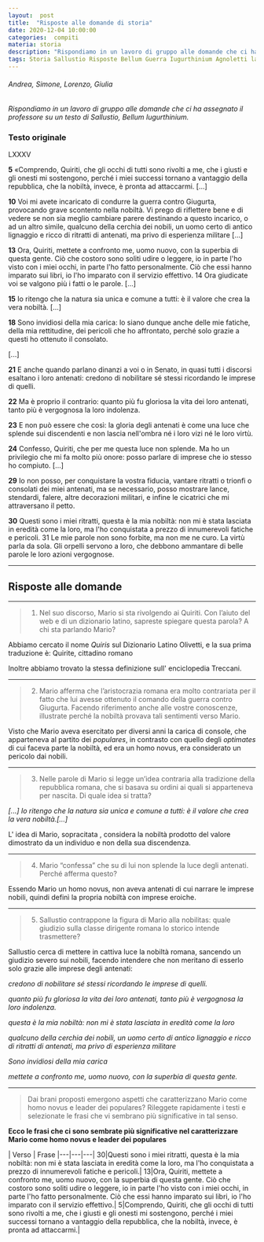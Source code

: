 ```yaml
---
layout:  post
title:  "Risposte alle domande di storia"
date: 2020-12-04 10:00:00
categories:  compiti
materia: storia
description: "Rispondiamo in un lavoro di gruppo alle domande che ci ha assegnato il professore su un testo di Sallustio, Bellum Iugurthinium."
tags: Storia Sallustio Risposte Bellum Guerra Iugurthinium Agnoletti lavoro gruppo
---
```

###### Andrea, Simone, Lorenzo, Giulia
_Rispondiamo in un lavoro di gruppo alle domande che ci ha assegnato il professore su un testo di Sallustio, Bellum Iugurthinium._

### Testo originale

LXXXV

**5** «Comprendo, Quiriti, che gli occhi di tutti sono rivolti a me, che i giusti e gli onesti mi sostengono, perché i miei successi tornano a vantaggio della repubblica, che la nobiltà, invece, è pronta ad attaccarmi. [...]

**10** Voi mi avete incaricato di condurre la guerra contro Giugurta, provocando grave scontento nella nobiltà. Vi prego di riflettere bene e di vedere se non sia meglio cambiare parere destinando a questo incarico, o ad un altro simile, qualcuno della cerchia dei nobili, un uomo certo di antico lignaggio e ricco di ritratti di antenati, ma privo di esperienza militare [...]

**13** Ora, Quiriti, mettete a confronto me, uomo nuovo, con la superbia di questa gente. Ciò che costoro sono soliti udire o leggere, io in parte l'ho visto con i miei occhi, in parte l'ho fatto personalmente. Ciò che essi hanno imparato sui libri, io l'ho imparato con il servizio effettivo. 14 Ora giudicate voi se valgono più i fatti o le parole. [...]

**15** Io ritengo che la natura sia unica e comune a tutti: è il valore che crea la vera nobiltà. [...]

**18** Sono invidiosi della mia carica: lo siano dunque anche delle mie fatiche, della mia rettitudine, dei pericoli che ho affrontato, perché solo grazie a questi ho ottenuto il consolato.

[...]


**21** E anche quando parlano dinanzi a voi o in Senato, in quasi tutti i discorsi esaltano i loro antenati: credono di nobilitare sé stessi ricordando le imprese di quelli. 

**22** Ma è proprio il contrario: quanto più fu gloriosa la vita dei loro antenati, tanto più è vergognosa la loro indolenza. 

**23** E non può essere che così: la gloria degli antenati è come una luce che splende sui discendenti e non lascia nell'ombra né i loro vizi né le loro virtù. 

**24** Confesso, Quiriti, che per me questa luce non splende. Ma ho un privilegio che mi fa molto più onore: posso parlare di imprese che io stesso ho compiuto. [...]

**29** Io non posso, per conquistare la vostra fiducia, vantare ritratti o trionfi o consolati dei miei antenati, ma se necessario, posso mostrare lance, stendardi, falere, altre decorazioni militari, e infine le cicatrici che mi attraversano il petto.

**30** Questi sono i miei ritratti, questa è la mia nobiltà: non mi è stata lasciata in eredità come la loro, ma l'ho conquistata a prezzo di innumerevoli fatiche e pericoli. 31 Le mie parole non sono forbite, ma non me ne curo. La virtù parla da sola. Gli orpelli servono a loro, che debbono ammantare di belle parole le loro azioni vergognose.

---

## Risposte alle domande

---

> 1) Nel suo discorso, Mario si sta rivolgendo ai Quiriti. Con l’aiuto del web e di un dizionario latino, sapreste spiegare questa parola? A chi sta parlando Mario?

Abbiamo cercato il nome _Quiris_ sul Dizionario Latino Olivetti, e la sua prima traduzione è: Quirite, cittadino romano

Inoltre abbiamo trovato la stessa definizione sull' enciclopedia Treccani.

---

> 2) Mario afferma che l’aristocrazia romana era molto contrariata per il fatto che lui avesse
ottenuto il comando della guerra contro Giugurta. Facendo riferimento anche alle vostre
conoscenze, illustrate perché la nobiltà provava tali sentimenti verso Mario.

Visto che Mario aveva esercitato per diversi anni la carica di console, che apparteneva al partito dei _populares_, in contrasto con quello degli _optimates_ di cui faceva parte la nobiltà, ed era un homo novus, era considerato un pericolo dai nobili.

---

> 3) Nelle parole di Mario si legge un’idea contraria alla tradizione della repubblica romana, che si basava su ordini ai quali si apparteneva per nascita. Di quale idea si tratta?

_[...] Io ritengo che la natura sia unica e comune a tutti: è il valore che crea la vera
nobiltà.[...]_

L' idea di Mario, sopracitata , considera la nobiltà prodotto del valore dimostrato da un individuo e non della sua discendenza.

---

> 4) Mario “confessa” che su di lui non splende la luce degli antenati. Perché afferma questo?

Essendo Mario un homo novus, non aveva antenati di cui narrare le imprese nobili, quindi definì la propria nobiltà con imprese eroiche.

---

> 5) Sallustio contrappone la figura di Mario alla nobilitas: quale giudizio sulla classe dirigente romana lo storico intende trasmettere?

Sallustio cerca di mettere in cattiva luce la nobiltà romana, sancendo un giudizio severo sui nobili, facendo intendere che non meritano di esserlo solo grazie alle imprese degli antenati:

_credono di nobilitare sé stessi ricordando le imprese di quelli._

_quanto più fu gloriosa la vita dei loro antenati, tanto più è vergognosa la loro indolenza._

_questa è la mia nobiltà: non mi è stata lasciata in eredità come la loro_

_qualcuno della cerchia dei nobili, un uomo certo di antico lignaggio e ricco di ritratti di antenati, ma privo di esperienza militare_

_Sono invidiosi della mia carica_

_mettete a confronto me, uomo nuovo, con la superbia di questa gente._

---

> Dai brani proposti emergono aspetti che caratterizzano Mario come homo novus e leader dei
populares? Rileggete rapidamente i testi e selezionate le frasi che vi sembrano più  significative in tal senso.

**Ecco le frasi che ci sono sembrate più significative nel caratterizzare Mario come homo novus e leader dei populares**

| Verso | Frase
|---|---|---|
30|Questi sono i miei ritratti, questa è la mia nobiltà: non mi è stata lasciata in eredità come la loro, ma l'ho conquistata a prezzo di innumerevoli fatiche e pericoli.|
13|Ora, Quiriti, mettete a confronto me, uomo nuovo, con la superbia di questa gente. Ciò che costoro sono soliti udire o leggere, io in parte l'ho visto con i miei occhi, in parte l'ho fatto personalmente. Ciò che essi hanno imparato sui libri, io l'ho imparato con il servizio effettivo.|
5|Comprendo, Quiriti, che gli occhi di tutti sono rivolti a me, che i giusti e gli onesti mi sostengono, perché i miei successi tornano a vantaggio della repubblica, che la nobiltà, invece, è pronta ad attaccarmi.|




